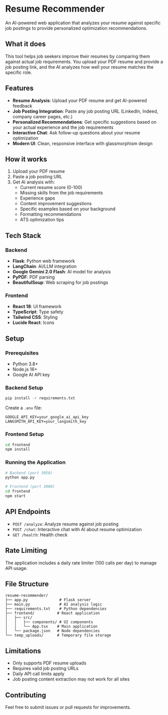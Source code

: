 # Resume Recommender

An AI-powered web application that analyzes your resume against specific job postings to provide personalized optimization recommendations.

## What it does

This tool helps job seekers improve their resumes by comparing them against actual job requirements. You upload your PDF resume and provide a job posting link, and the AI analyzes how well your resume matches the specific role.

## Features

- **Resume Analysis**: Upload your PDF resume and get AI-powered feedback
- **Job Posting Integration**: Paste any job posting URL (LinkedIn, Indeed, company career pages, etc.)
- **Personalized Recommendations**: Get specific suggestions based on your actual experience and the job requirements
- **Interactive Chat**: Ask follow-up questions about your resume optimization
- **Modern UI**: Clean, responsive interface with glassmorphism design

## How it works

1. Upload your PDF resume
2. Paste a job posting URL
3. Get AI analysis with:
   - Current resume score (0-100)
   - Missing skills from the job requirements
   - Experience gaps
   - Content improvement suggestions
   - Specific examples based on your background
   - Formatting recommendations
   - ATS optimization tips

## Tech Stack

### Backend
- **Flask**: Python web framework
- **LangChain**: AI/LLM integration
- **Google Gemini 2.0 Flash**: AI model for analysis
- **PyPDF**: PDF parsing
- **BeautifulSoup**: Web scraping for job postings

### Frontend
- **React 18**: UI framework
- **TypeScript**: Type safety
- **Tailwind CSS**: Styling
- **Lucide React**: Icons

## Setup

### Prerequisites
- Python 3.8+
- Node.js 16+
- Google AI API key

### Backend Setup
```bash
pip install -r requirements.txt
```

Create a `.env` file:
```
GOOGLE_API_KEY=your_google_ai_api_key
LANGSMITH_API_KEY=your_langsmith_key
```

### Frontend Setup
```bash
cd frontend
npm install
```

### Running the Application
```bash
# Backend (port 3050)
python app.py

# Frontend (port 3000)
cd frontend
npm start
```

## API Endpoints

- `POST /analyze`: Analyze resume against job posting
- `POST /chat`: Interactive chat with AI about resume optimization
- `GET /health`: Health check

## Rate Limiting

The application includes a daily rate limiter (100 calls per day) to manage API usage.

## File Structure

```
resume-recommender/
├── app.py              # Flask server
├── main.py             # AI analysis logic
├── requirements.txt    # Python dependencies
├── frontend/          # React application
│   ├── src/
│   │   ├── components/ # UI components
│   │   └── App.tsx    # Main application
│   └── package.json   # Node dependencies
└── temp_uploads/      # Temporary file storage
```

## Limitations

- Only supports PDF resume uploads
- Requires valid job posting URLs
- Daily API call limits apply
- Job posting content extraction may not work for all sites

## Contributing

Feel free to submit issues or pull requests for improvements.